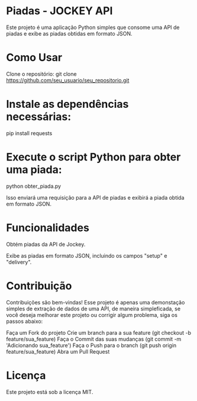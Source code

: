 # Piadas - JOCKEY API
Este projeto é uma aplicação Python simples que consome uma API de piadas e exibe as piadas obtidas em formato JSON.

# Como Usar
Clone o repositório:
git clone https://github.com/seu_usuario/seu_repositorio.git

# Instale as dependências necessárias:
pip install requests

# Execute o script Python para obter uma piada:
python obter_piada.py

Isso enviará uma requisição para a API de piadas e exibirá a piada obtida em formato JSON.

# Funcionalidades
Obtém piadas da API de Jockey.

Exibe as piadas em formato JSON, incluindo os campos "setup" e "delivery".

# Contribuição
Contribuições são bem-vindas! Esse projeto é apenas uma demonstação simples de extração de dados de uma API, de maneira simpleficada, se você deseja melhorar este projeto ou corrigir algum problema, siga os passos abaixo:

Faça um Fork do projeto
Crie um branch para a sua feature (git checkout -b feature/sua_feature)
Faça o Commit das suas mudanças (git commit -m 'Adicionando sua_feature')
Faça o Push para o branch (git push origin feature/sua_feature)
Abra um Pull Request

# Licença
Este projeto está sob a licença MIT.
